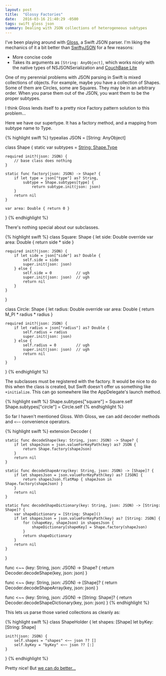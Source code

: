 ```yaml
---
layout: post
title:  "Glossy Factories"
date:   2016-03-16 21:40:29 -0500
tags: swift gloss json
summary: Dealing with JSON collections of heterogeneous subtypes 
---
```

I've been playing around with [Gloss][gloss], a Swift JSON parser.
I'm liking the mechanics of it a bit better than [SwiftyJSON][swifty]
for a few reasons:

- More concise code
- Takes its arguments as `[String: AnyObject]`, which works nicely
  with the native types of NSJSONSerialization and [CouchBase Lite][cbl]

One of my perennial problems with JSON parsing in Swift is mixed
collections of objects. For example, maybe you have a collection of
Shapes. Some of them are Circles, some are Squares. They may be in
an arbitrary order. When you parse them out of the JSON, you want
them to be the proper subtypes.

I think Gloss lends itself to a pretty nice Factory pattern solution
to this problem...

Here we have our supertype. It has a factory method, and a mapping
from subtype name to Type.

{% highlight swift %}
typealias JSON = [String: AnyObject]

class Shape {
    static var subtypes = [String: Shape.Type]()
    
    required init?(json: JSON) {
        // base class does nothing
    }
    
    static func factory(json: JSON) -> Shape? {
        if let type = json["type"] as? String,
            subtype = Shape.subtypes[type] {
                return subtype.init(json: json)
        }
        return nil
    }
    
    var area: Double { return 0 }
}
{% endhighlight %}

There's nothing special about our subclasses.

{% highlight swift %}
class Square: Shape {
    let side: Double
    override var area: Double { return side * side }
    
    required init?(json: JSON) {
        if let side = json["side"] as? Double {
            self.side = side
            super.init(json: json)
        } else {
            self.side = 0           // ugh
            super.init(json: json)  // ugh
            return nil
        }
    }
}

class Circle: Shape {
    let radius: Double
    override var area: Double { return M_PI * radius * radius }
    
    required init?(json: JSON) {
        if let radius = json["radius"] as? Double {
            self.radius = radius
            super.init(json: json)
        } else {
            self.radius = 0         // ugh
            super.init(json: json)  // ugh
            return nil
        }
    }
}
{% endhighlight %}

The subclasses must be registered with the factory. It would be
nice to do this when the class is created, but Swift doesn't offer
us something like `+initialize`. This can go somewhere like the
AppDelegate's launch method.

{% highlight swift %}
Shape.subtypes["square"] = Square.self
Shape.subtypes["circle"] = Circle.self
{% endhighlight %}

So far I haven't mentioned Gloss. With Gloss, we can add decoder
methods and `<~~` convenience operators.

{% highlight swift %}
extension Decoder {
    
    static func decodeShape(key: String, json: JSON) -> Shape? {
        if let shapeJson = json.valueForKeyPath(key) as? JSON {
            return Shape.factory(shapeJson)
        }
        return nil
    }
    
    static func decodeShapeArray(key: String, json: JSON) -> [Shape]? {
        if let shapesJson = json.valueForKeyPath(key) as? [JSON] {
            return shapesJson.flatMap { shapeJson in Shape.factory(shapeJson) }
        }
        return nil
    }
    
    static func decodeShapeDictionary(key: String, json: JSON) -> [String: Shape]? {
        var shapeDictionary = [String: Shape]()
        if let shapesJson = json.valueForKeyPath(key) as? [String: JSON] {
            for (shapeKey, shapeJson) in shapesJson {
                shapeDictionary[shapeKey] = Shape.factory(shapeJson)
            }
            return shapeDictionary
        }
        return nil
    }
    
}

func <~~ (key: String, json: JSON) -> Shape? {
    return Decoder.decodeShape(key, json: json)
}

func <~~ (key: String, json: JSON) -> [Shape]? {
    return Decoder.decodeShapeArray(key, json: json)
}

func <~~ (key: String, json: JSON) -> [String: Shape]? {
    return Decoder.decodeShapeDictionary(key, json: json)
}
{% endhighlight %}

This lets us parse those varied collections as cleanly as:

{% highlight swift %}
class ShapeHolder {
    let shapes: [Shape]
    let byKey: [String: Shape]
    
    init?(json: JSON) {
        self.shapes = "shapes" <~~ json ?? []
        self.byKey = "byKey" <~~ json ?? [:]
    }
}
{% endhighlight %}

Pretty nice! But [we can do better...][next]
 
[gloss]: https://github.com/hkellaway/Gloss
[swifty]: https://github.com/SwiftyJSON/SwiftyJSON
[cbl]: http://developer.couchbase.com/documentation/mobile/current/get-started/couchbase-lite-overview/index.html
[next]: {{page.next.url}}
